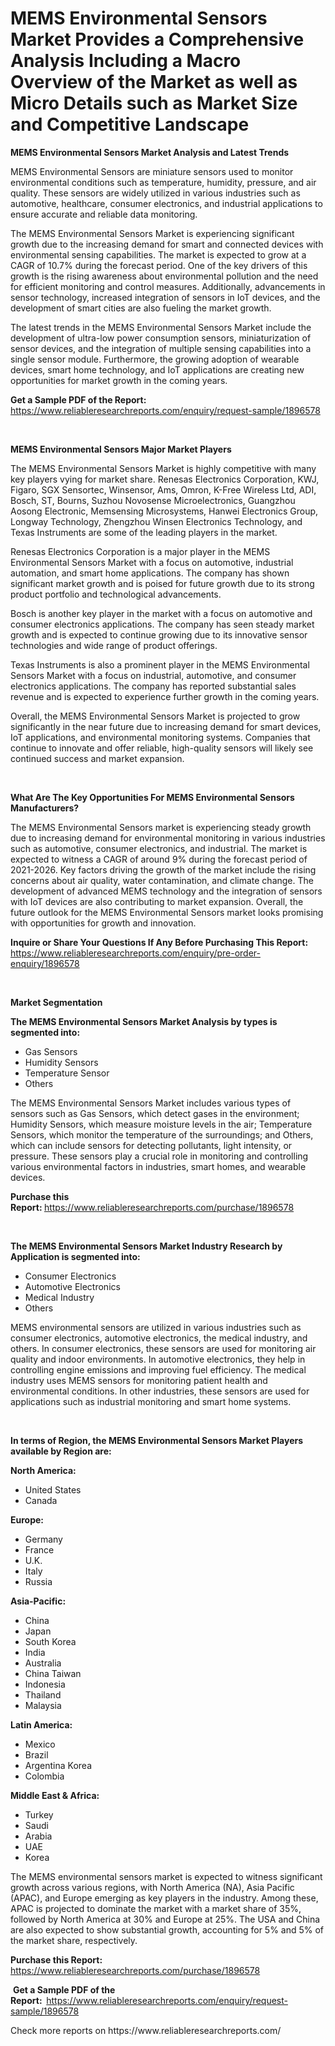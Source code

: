 <p><h1>MEMS Environmental Sensors Market Provides a Comprehensive Analysis Including a Macro Overview of the Market as well as Micro Details such as Market Size and Competitive Landscape</h1></p><p><strong>MEMS Environmental Sensors Market Analysis and Latest Trends</strong></p>
<p><p>MEMS Environmental Sensors are miniature sensors used to monitor environmental conditions such as temperature, humidity, pressure, and air quality. These sensors are widely utilized in various industries such as automotive, healthcare, consumer electronics, and industrial applications to ensure accurate and reliable data monitoring.</p><p>The MEMS Environmental Sensors Market is experiencing significant growth due to the increasing demand for smart and connected devices with environmental sensing capabilities. The market is expected to grow at a CAGR of 10.7% during the forecast period. One of the key drivers of this growth is the rising awareness about environmental pollution and the need for efficient monitoring and control measures. Additionally, advancements in sensor technology, increased integration of sensors in IoT devices, and the development of smart cities are also fueling the market growth.</p><p>The latest trends in the MEMS Environmental Sensors Market include the development of ultra-low power consumption sensors, miniaturization of sensor devices, and the integration of multiple sensing capabilities into a single sensor module. Furthermore, the growing adoption of wearable devices, smart home technology, and IoT applications are creating new opportunities for market growth in the coming years.</p></p>
<p><strong>Get a Sample PDF of the Report:&nbsp;</strong> <a href="https://www.reliableresearchreports.com/enquiry/request-sample/1896578">https://www.reliableresearchreports.com/enquiry/request-sample/1896578</a></p>
<p>&nbsp;</p>
<p><strong>MEMS Environmental Sensors Major Market Players</strong></p>
<p><p>The MEMS Environmental Sensors Market is highly competitive with many key players vying for market share. Renesas Electronics Corporation, KWJ, Figaro, SGX Sensortec, Winsensor, Ams, Omron, K-Free Wireless Ltd, ADI, Bosch, ST, Bourns, Suzhou Novosense Microelectronics, Guangzhou Aosong Electronic, Memsensing Microsystems, Hanwei Electronics Group, Longway Technology, Zhengzhou Winsen Electronics Technology, and Texas Instruments are some of the leading players in the market.</p><p>Renesas Electronics Corporation is a major player in the MEMS Environmental Sensors Market with a focus on automotive, industrial automation, and smart home applications. The company has shown significant market growth and is poised for future growth due to its strong product portfolio and technological advancements.</p><p>Bosch is another key player in the market with a focus on automotive and consumer electronics applications. The company has seen steady market growth and is expected to continue growing due to its innovative sensor technologies and wide range of product offerings.</p><p>Texas Instruments is also a prominent player in the MEMS Environmental Sensors Market with a focus on industrial, automotive, and consumer electronics applications. The company has reported substantial sales revenue and is expected to experience further growth in the coming years.</p><p>Overall, the MEMS Environmental Sensors Market is projected to grow significantly in the near future due to increasing demand for smart devices, IoT applications, and environmental monitoring systems. Companies that continue to innovate and offer reliable, high-quality sensors will likely see continued success and market expansion.</p></p>
<p>&nbsp;</p>
<p><strong>What Are The Key Opportunities For MEMS Environmental Sensors Manufacturers?</strong></p>
<p><p>The MEMS Environmental Sensors market is experiencing steady growth due to increasing demand for environmental monitoring in various industries such as automotive, consumer electronics, and industrial. The market is expected to witness a CAGR of around 9% during the forecast period of 2021-2026. Key factors driving the growth of the market include the rising concerns about air quality, water contamination, and climate change. The development of advanced MEMS technology and the integration of sensors with IoT devices are also contributing to market expansion. Overall, the future outlook for the MEMS Environmental Sensors market looks promising with opportunities for growth and innovation.</p></p>
<p><strong>Inquire or Share Your Questions If Any Before Purchasing This Report:</strong> <a href="https://www.reliableresearchreports.com/enquiry/pre-order-enquiry/1896578">https://www.reliableresearchreports.com/enquiry/pre-order-enquiry/1896578</a></p>
<p>&nbsp;</p>
<p><strong>Market Segmentation</strong></p>
<p><strong>The MEMS Environmental Sensors Market Analysis by types is segmented into:</strong></p>
<p><ul><li>Gas Sensors</li><li>Humidity Sensors</li><li>Temperature Sensor</li><li>Others</li></ul></p>
<p><p>The MEMS Environmental Sensors Market includes various types of sensors such as Gas Sensors, which detect gases in the environment; Humidity Sensors, which measure moisture levels in the air; Temperature Sensors, which monitor the temperature of the surroundings; and Others, which can include sensors for detecting pollutants, light intensity, or pressure. These sensors play a crucial role in monitoring and controlling various environmental factors in industries, smart homes, and wearable devices.</p></p>
<p><strong>Purchase this Report:&nbsp;</strong><a href="https://www.reliableresearchreports.com/purchase/1896578">https://www.reliableresearchreports.com/purchase/1896578</a></p>
<p>&nbsp;</p>
<p><strong>The MEMS Environmental Sensors Market Industry Research by Application is segmented into:</strong></p>
<p><ul><li>Consumer Electronics</li><li>Automotive Electronics</li><li>Medical Industry</li><li>Others</li></ul></p>
<p><p>MEMS environmental sensors are utilized in various industries such as consumer electronics, automotive electronics, the medical industry, and others. In consumer electronics, these sensors are used for monitoring air quality and indoor environments. In automotive electronics, they help in controlling engine emissions and improving fuel efficiency. The medical industry uses MEMS sensors for monitoring patient health and environmental conditions. In other industries, these sensors are used for applications such as industrial monitoring and smart home systems.</p></p>
<p>&nbsp;</p>
<p><strong>In terms of Region, the MEMS Environmental Sensors Market Players available by Region are:</strong></p>
<p>
    <p> <strong> North America: </strong>
        <ul>
            <li>United States</li>
            <li>Canada</li>
        </ul>
        </p> 
    <p> <strong> Europe: </strong>
        <ul>
            <li>Germany</li>
            <li>France</li>
            <li>U.K.</li>
            <li>Italy</li>
            <li>Russia</li>
        </ul>
        </p> 
    <p> <strong> Asia-Pacific: </strong>
        <ul>
            <li>China</li>
            <li>Japan</li>
            <li>South Korea</li>
            <li>India</li>
            <li>Australia</li>
            <li>China Taiwan</li>
            <li>Indonesia</li>
            <li>Thailand</li>
            <li>Malaysia</li>
        </ul>
        </p> 
    <p> <strong> Latin America: </strong>
        <ul>
            <li>Mexico</li>
            <li>Brazil</li>
            <li>Argentina Korea</li>
            <li>Colombia</li>
        </ul>
        </p> 
    <p> <strong> Middle East & Africa: </strong>
        <ul>
            <li>Turkey</li>
            <li>Saudi</li>
            <li>Arabia</li>
            <li>UAE</li>
            <li>Korea</li>
        </ul>
    </p>
    </p>
<p><p>The MEMS environmental sensors market is expected to witness significant growth across various regions, with North America (NA), Asia Pacific (APAC), and Europe emerging as key players in the industry. Among these, APAC is projected to dominate the market with a market share of 35%, followed by North America at 30% and Europe at 25%. The USA and China are also expected to show substantial growth, accounting for 5% and 5% of the market share, respectively.</p></p>
<p><strong>Purchase this Report: </strong><a href="https://www.reliableresearchreports.com/purchase/1896578">https://www.reliableresearchreports.com/purchase/1896578</a></p>
<p>&nbsp;<strong>Get a Sample PDF of the Report:&nbsp;&nbsp;</strong><a href="https://www.reliableresearchreports.com/enquiry/request-sample/1896578">https://www.reliableresearchreports.com/enquiry/request-sample/1896578</a></p>
<p><strong></strong></p>
<p>Check more reports on https://www.reliableresearchreports.com/</p>